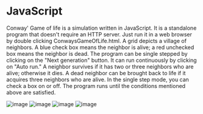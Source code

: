 # JavaScript
Conway' Game of life is a simulation written in JavaScript.  It is a standalone program that doesn't require an HTTP server.  Just run it in a web browser by double clicking
ConwaysGameOfLife.html.  A grid depicts a village of neighbors.  A blue check box means the neighbor is alive; a red unchecked box means the neighbor is dead.  The program
can be single stepped by clicking on the "Next generation" button.  It can run continuously by clicking on "Auto run."  A neighbor survives if it has two or three
neighbors who are alive; otherwise it dies.  A dead neighbor can be brought back to life if it acquires three neighbors who are alive.  In the single step  mode, 
you can check a box on or off.  The program runs until the conditions mentioned above are satisfied.

![image](https://user-images.githubusercontent.com/117768679/208317039-d8589678-427d-49ba-8ab8-703c309f3bdf.png)
![image](https://user-images.githubusercontent.com/117768679/208317063-18bb098c-740f-4a8c-b2c5-5ef7880327d5.png)
![image](https://user-images.githubusercontent.com/117768679/208317165-0fc96d93-d7f8-455c-931d-d054b95e863a.png)
![image](https://user-images.githubusercontent.com/117768679/208317181-f82268b6-0bfe-4756-ba42-49aa5addf5d8.png)
